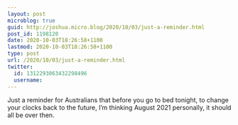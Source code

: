 ```yaml
---
layout: post
microblog: true
guid: http://joshua.micro.blog/2020/10/03/just-a-reminder.html
post_id: 1198120
date: 2020-10-03T18:26:58+1100
lastmod: 2020-10-03T18:26:58+1100
type: post
url: /2020/10/03/just-a-reminder.html
twitter:
  id: 1312293063432298496
  username: 
---
```

Just a reminder for Australians that before you go to bed tonight, to change your clocks back to the future, I’m thinking August 2021 personally, it should all be over then.
